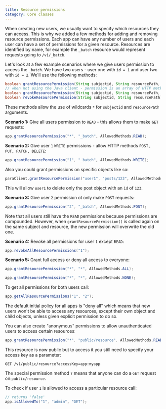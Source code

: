 ```yaml
---
title: Resource permissions
category: Core classes
---
```


When creating new users, we usually want to specify which resources they can access. This is why we added a few methods
for adding and removing resource permissions. Each app can have any number of users and each user can have a set of
permissions for a given resource. Resources are identified by name, for example the `_batch` resource would represent
requests going to `/v1/_batch`.

Let's look at a few example scenarios where we give users permission to access the `_batch`. We have two users - user
one with `id = 1` and user two with `id = 2`. We'll use the following methods:

```java
boolean grantResourcePermission(String subjectid, String resourcePath, EnumSet<AllowedMethods> permission);
// when not using the Java client - permission is an array of HTTP methods
boolean grantResourcePermission(String subjectid, String resourcePath, String[] permission);
boolean revokeResourcePermission(String subjectid, String resourcePath);
```

These methods allow the use of wildcards `*` for `subjectid` and `resourcePath` arguments.

**Scenario 1:** Give all users permission to `READ` - this allows them to make `GET` requests:

```java
app.grantResourcePermission("*", "_batch", AllowedMethods.READ);
```

**Scenario 2:** Give user `1` `WRITE` permissions - allow HTTP methods `POST, PUT, PATCH, DELETE`:

```java
app.grantResourcePermission("1", "_batch", AllowedMethods.WRITE);
```
Also you could grant permissions on specific objects like so:
```java
paraClient.grantResourcePermission("user1", "posts/123", AllowedMethods.DELETE);
```
This will allow `user1` to delete only the post object with an `id` of `123`.

**Scenario 3:** Give user `2` permission ot only make `POST` requests:

```java
app.grantResourcePermission("2", "_batch", AllowedMethods.POST);
```
Note that all users still have the `READ` permissions because permissions are compounded.
However, when `grantResourcePermission()` is called again on the same subject and resource, the new
permission will overwrite the old one.

**Scenario 4:** Revoke all permissions for user `1` except `READ`:

```java
app.revokeAllResourcePermissions("1");
```

**Scenario 5:** Grant full access or deny all access to everyone:
```java
app.grantResourcePermission("*", "*", AllowedMethods.ALL);
```
```java
app.grantResourcePermission("*", "*", AllowedMethods.NONE);
```

To get all permissions for both users call:

```java
app.getAllResourcePermissions("1", "2");
```

The default initial policy for all apps is "deny all" which means that new users won't be able to access any resources,
except their own object and child objects, unless given explicit permission to do so.

You can also create "anonymous" permissions to allow unauthenticated users to access certain resources:
```java
app.grantResourcePermission("*", "public/resource", AllowedMethods.READ, true);
```
This resource is now public but to access it you still need to specify your access key as a parameter:
```
GET /v1/public/resource?accessKey=app:myapp
```

The special permission method `?` means that anyone can do a `GET` request on `public/resource`.

To check if user `1` is allowed to access a particular resource call:

```java
// returns 'false'
app.isAllowedTo("1", "admin", "GET");
```




